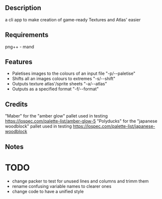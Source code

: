 ## Description 
a cli app to make creation of game-ready Textures and Atlas' easier
## Requirements 
png++ - mand
## Features
* Paletises images to the colours of an input file "-p/--paletise"
* Shifts all an images colours to extremes "-s/--shift" 
* Outputs texture atlas'/sprite sheets "-a/--atlas"
* Outputs as a specified format "-f/--format"
## Credits 
"Maber" for the "amber glow" pallet used in testing https://lospec.com/palette-list/amber-glow-5
"Polyducks" for the "japanese woodblock" pallet used in testing https://lospec.com/palette-list/japanese-woodblock
## Notes
# TODO
* change packer to test for unused lines and columns and trimm them
* rename confusing variable names to clearer ones
* change code to have a unified style